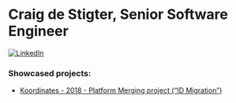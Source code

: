 # Craig de Stigter, Senior Software Engineer


[![LinkedIn](https://img.shields.io/badge/LinkedIn-0077B5.svg)](https://www.linkedin.com/in/craig-de-stigter/)


### Showcased projects:

* [Koordinates - 2018 - Platform Merging project (“ID Migration”)](./2018-koordinates-id-migration.md)
